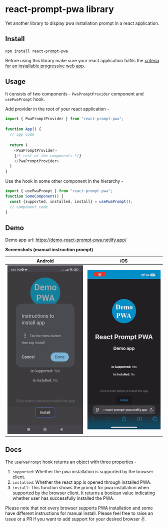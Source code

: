 # react-prompt-pwa library

Yet another library to display pwa installation prompt in a react application.

## Install

```
npm install react-prompt-pwa
```

Before using this library make sure your react application fulfils the [criteria for an installable progressive web app](https://web.dev/articles/install-criteria).

## Usage

It consists of two components - `PwaPromptProvider` component and `usePwaPrompt` hook.

Add provider in the root of your react application -

```ts
import { PwaPromptProvider } from "react-prompt-pwa";

function App() {
  // app code

  return (
    <PwaPromptProvider>
    {/* rest of the components */}
    </PwaPromptProvider>
  )
}
```

Use the hook in some other component in the hierarchy - 
```ts
import { usePwaPrompt } from "react-prompt-pwa";
function SomeComponent() {
  const {supported, installed, install} = usePwaPrompt();
  // component code
}
```

## Demo
Demo app url: https://demo-react-prompt-pwa.netlify.app/ 

**Screenshots (manual instruction prompt)**

| Android                                                         | iOS                                                     |
| --------------------------------------------------------------- | ------------------------------------------------------- |
| ![install instructions prompt android](./docs/android-demo.gif) | ![install instructions prompt iOS](./docs/ios-demo.gif) |

## Docs
The `usePwaPrompt` hook returns an object with three properties -
1. `supported`: Whether the pwa installation is supported by the browser client.
2. `installed`: Whether the react app is opened through installed PWA.
3. `install`: This function shows the prompt for pwa installation when supported by the browser client. It returns a boolean value indicating whether user has successfully installed the PWA.

Please note that not every browser supports PWA installation and some have different instructions for manual install. Please feel free to raise an issue or a PR if you want to add support for your desired browser ✌️.